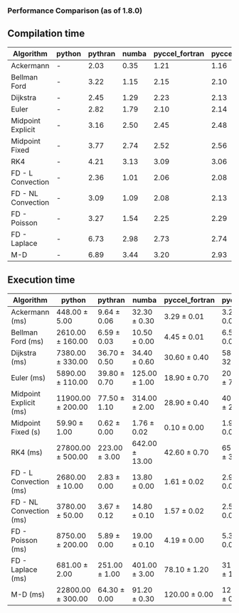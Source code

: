 ### Performance Comparison (as of 1.8.0)
## Compilation time
Algorithm                 | python                    | pythran                   | numba                     | pyccel_fortran            | pyccel_c                 
------------------------- | ------------------------- | ------------------------- | ------------------------- | ------------------------- | -------------------------
Ackermann                 | -                         | 2.03                      | 0.35                      | 1.21                      | 1.16                     
Bellman Ford              | -                         | 3.22                      | 1.15                      | 2.15                      | 2.10                     
Dijkstra                  | -                         | 2.45                      | 1.29                      | 2.23                      | 2.13                     
Euler                     | -                         | 2.82                      | 1.79                      | 2.10                      | 2.14                     
Midpoint Explicit         | -                         | 3.16                      | 2.50                      | 2.45                      | 2.48                     
Midpoint Fixed            | -                         | 3.77                      | 2.74                      | 2.52                      | 2.56                     
RK4                       | -                         | 4.21                      | 3.13                      | 3.09                      | 3.06                     
FD - L Convection         | -                         | 2.36                      | 1.01                      | 2.06                      | 2.08                     
FD - NL Convection        | -                         | 3.09                      | 1.09                      | 2.08                      | 2.13                     
FD - Poisson              | -                         | 3.27                      | 1.54                      | 2.25                      | 2.29                     
FD - Laplace              | -                         | 6.73                      | 2.98                      | 2.73                      | 2.74                     
M-D                       | -                         | 6.89                      | 3.44                      | 3.20                      | 2.93                     

## Execution time
Algorithm                 | python                    | pythran                   | numba                     | pyccel_fortran            | pyccel_c                 
------------------------- | ------------------------- | ------------------------- | ------------------------- | ------------------------- | -------------------------
Ackermann (ms)            | 448.00 $\pm$ 5.00         | 9.64 $\pm$ 0.06           | 32.30 $\pm$ 0.30          | 3.29 $\pm$ 0.01           | 3.27 $\pm$ 0.00          
Bellman Ford (ms)         | 2610.00 $\pm$ 160.00      | 6.59 $\pm$ 0.03           | 10.50 $\pm$ 0.00          | 4.45 $\pm$ 0.01           | 6.58 $\pm$ 0.00          
Dijkstra (ms)             | 7380.00 $\pm$ 330.00      | 36.70 $\pm$ 0.50          | 34.40 $\pm$ 0.60          | 30.60 $\pm$ 0.40          | 58.00 $\pm$ 32.60        
Euler (ms)                | 5890.00 $\pm$ 110.00      | 39.80 $\pm$ 0.70          | 125.00 $\pm$ 1.00         | 18.90 $\pm$ 0.70          | 204.00 $\pm$ 7.00        
Midpoint Explicit (ms)    | 11900.00 $\pm$ 200.00     | 77.50 $\pm$ 1.10          | 314.00 $\pm$ 2.00         | 28.90 $\pm$ 0.40          | 401.00 $\pm$ 2.00        
Midpoint Fixed (s)        | 59.90 $\pm$ 1.00          | 0.62 $\pm$ 0.00           | 1.76 $\pm$ 0.02           | 0.10 $\pm$ 0.00           | 1.98 $\pm$ 0.01          
RK4 (ms)                  | 27800.00 $\pm$ 500.00     | 223.00 $\pm$ 3.00         | 642.00 $\pm$ 13.00        | 42.60 $\pm$ 0.70          | 659.00 $\pm$ 3.00        
FD - L Convection (ms)    | 2680.00 $\pm$ 10.00       | 2.83 $\pm$ 0.00           | 13.80 $\pm$ 0.00          | 1.61 $\pm$ 0.02           | 2.99 $\pm$ 0.00          
FD - NL Convection (ms)   | 3780.00 $\pm$ 50.00       | 3.67 $\pm$ 0.12           | 14.80 $\pm$ 0.10          | 1.57 $\pm$ 0.02           | 2.52 $\pm$ 0.00          
FD - Poisson (ms)         | 8750.00 $\pm$ 200.00      | 5.89 $\pm$ 0.00           | 19.00 $\pm$ 0.10          | 4.19 $\pm$ 0.00           | 5.31 $\pm$ 0.01          
FD - Laplace (ms)         | 681.00 $\pm$ 2.00         | 251.00 $\pm$ 1.00         | 401.00 $\pm$ 3.00         | 78.10 $\pm$ 1.20          | 317.00 $\pm$ 1.00        
M-D (ms)                  | 22800.00 $\pm$ 300.00     | 64.30 $\pm$ 0.00          | 91.20 $\pm$ 0.30          | 120.00 $\pm$ 0.00         | 122.00 $\pm$ 0.00        
